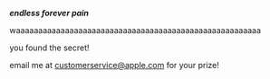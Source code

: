 ***endless forever pain***

waaaaaaaaaaaaaaaaaaaaaaaaaaaaaaaaaaaaaaaaaaaaaaaaaaaaaaa

you found the secret!

email me at customerservice@apple.com for your prize!

